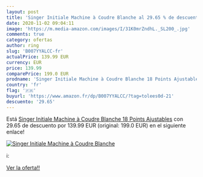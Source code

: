 ```yaml
---
layout: post
title: 'Singer Initiale Machine à Coudre Blanche al 29.65 % de descuento'
date: 2020-11-02 09:04:11
image: 'https://m.media-amazon.com/images/I/31K0mrZndhL._SL200_.jpg'
comments: true
category: ofertas
author: ring
slug: 'B007YYALCC-fr'
actualPrice: 139.99 EUR
currency: EUR
price: 139.99
comparePrice: 199.0 EUR
prodname: 'Singer Initiale Machine à Coudre Blanche 18 Points Ajustables'
country: 'fr'
flag: '🇫🇷'
buyurl: 'https://www.amazon.fr/dp/B007YYALCC/?tag=tolees0d-21'
descuento: '29.65'
---
```


Está [Singer Initiale Machine à Coudre Blanche 18 Points Ajustables](https://www.amazon.fr/dp/B007YYALCC/?tag=tolees0d-21) con 29.65 de descuento por 139.99 EUR (original: 199.0 EUR) en el siguiente enlace!

[![Singer Initiale Machine à Coudre Blanche](https://m.media-amazon.com/images/I/31K0mrZndhL._SL200_.jpg)](https://www.amazon.fr/dp/B007YYALCC/?tag=tolees0d-21)

ℹ️:


[Ver la oferta!!](https://www.amazon.fr/dp/B007YYALCC/?tag=tolees0d-21)

